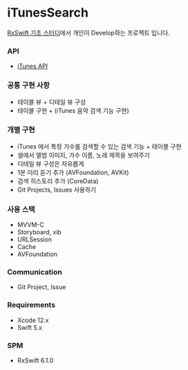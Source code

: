 # iTunesSearch

[RxSwift 기초 스터디](https://www.notion.so/RxSwift-213ed9b3dab846cab19ff96c1afe21a4)에서 개인이 Develop하는 프로젝트 입니다.

### API

- [iTunes API](https://developer.apple.com/library/archive/documentation/AudioVideo/Conceptual/iTuneSearchAPI/index.html#//apple_ref/doc/uid/TP40017632-CH3-SW1)

### **공통 구현 사항**

- 테이블 뷰 + 디테일 뷰 구성
- 테이블 구현 + (iTunes 음악 검색 기능 구현)

### **개별 구현**

- iTunes 에서 특정 가수를 검색할 수 있는 검색 기능 + 테이블 구현
- 셀에서 앨범 이미지, 가수 이름, 노래 제목을 보여주기
- 디테일 뷰 구성은 자유롭게
- 1분 미리 듣기 추가 (AVFoundation, AVKit)
- 검색 히스토리 추가 (CoreData)
- Git Projects, Issues 사용하기

### **사용 스택**

- MVVM-C
- Storyboard, xib
- URLSession
- Cache
- AVFoundation

### **Communication**

- Git Project, Issue

### **Requirements**

- Xcode 12.x
- Swift 5.x

### **SPM**

- RxSwift 6.1.0
